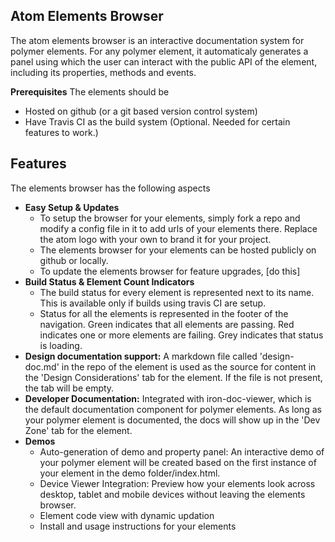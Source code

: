 ## Atom Elements Browser
The atom elements browser is an interactive documentation system for polymer elements. For any polymer element, it automaticaly generates a panel using which the user can interact with the public API of the element, including its properties, methods and events.

**Prerequisites**
The elements should be  
- Hosted on github (or a git based version control system)
- Have Travis CI as the build system (Optional. Needed for certain features to work.)

## Features
The elements browser has the following aspects
- **Easy Setup & Updates** 
   - To setup the browser for your elements, simply fork a repo and modify a config file in it to add urls of your elements there. Replace the atom logo with your own to brand it for your project.
   - The elements browser for your elements can be hosted publicly on github or locally.
   - To update the elements browser for feature upgrades, [do this]
- **Build Status & Element Count Indicators** 
   - The build status for every element is represented next to its name. This is available only if builds using travis CI are setup.
   - Status for all the elements is represented in the footer of the navigation. Green indicates that all elements are passing. Red indicates one or more elements are failing. Grey indicates that status is loading.  
- **Design documentation support:** A markdown file called 'design-doc.md' in the repo of the element is used as the source for content in the 'Design Considerations' tab for the element. If the file is not present, the tab will be empty.
- **Developer Documentation:** Integrated with iron-doc-viewer, which is the default documentation component for polymer elements. As long as your polymer element is documented, the docs will show up in the 'Dev Zone' tab for the element.
- **Demos**
   - Auto-generation of demo and property panel: An interactive demo of your polymer element will be created based on the first instance of your element in the demo folder/index.html.
   - Device Viewer Integration: Preview how your elements look across desktop, tablet and mobile devices without leaving the elements browser.
   - Element code view with dynamic updation
   - Install and usage instructions for your elements
